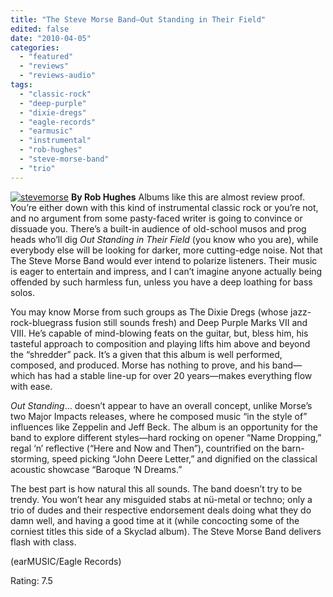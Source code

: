 ```yaml
---
title: "The Steve Morse Band—Out Standing in Their Field"
edited: false
date: "2010-04-05"
categories:
  - "featured"
  - "reviews"
  - "reviews-audio"
tags:
  - "classic-rock"
  - "deep-purple"
  - "dixie-dregs"
  - "eagle-records"
  - "earmusic"
  - "instrumental"
  - "rob-hughes"
  - "steve-morse-band"
  - "trio"
---
```


[![stevemorse](http://www.hellbound.ca/wp-content/uploads/2010/04/stevemorse.jpg "stevemorse")](http://www.hellbound.ca/wp-content/uploads/2010/04/stevemorse.jpg) **By Rob Hughes** Albums like this are almost review proof. You’re either down with this kind of instrumental classic rock or you’re not, and no argument from some pasty-faced writer is going to convince or dissuade you. There’s a built-in audience of old-school musos and prog heads who’ll dig _Out Standing in Their Field_ (you know who you are), while everybody else will be looking for darker, more cutting-edge noise. Not that The Steve Morse Band would ever intend to polarize listeners. Their music is eager to entertain and impress, and I can’t imagine anyone actually being offended by such harmless fun, unless you have a deep loathing for bass solos.

You may know Morse from such groups as The Dixie Dregs (whose jazz-rock-bluegrass fusion still sounds fresh) and Deep Purple Marks VII and VIII. He’s capable of mind-blowing feats on the guitar, but, bless him, his tasteful approach to composition and playing lifts him above and beyond the “shredder” pack. It’s a given that this album is well performed, composed, and produced. Morse has nothing to prove, and his band—which has had a stable line-up for over 20 years—makes everything flow with ease.

_Out Standing_... doesn’t appear to have an overall concept, unlike Morse’s two Major Impacts releases, where he composed music “in the style of” influences like Zeppelin and Jeff Beck. The album is an opportunity for the band to explore different styles—hard rocking on opener “Name Dropping,” regal ‘n’ reflective (“Here and Now and Then”), countrified on the barn-storming, speed picking “John Deere Letter,” and dignified on the classical acoustic showcase “Baroque ‘N Dreams.”

The best part is how natural this all sounds. The band doesn’t try to be trendy. You won’t hear any misguided stabs at nü-metal or techno; only a trio of dudes and their respective endorsement deals doing what they do damn well, and having a good time at it (while concocting some of the corniest titles this side of a Skyclad album). The Steve Morse Band delivers flash with class.

(earMUSIC/Eagle Records)

Rating: 7.5
